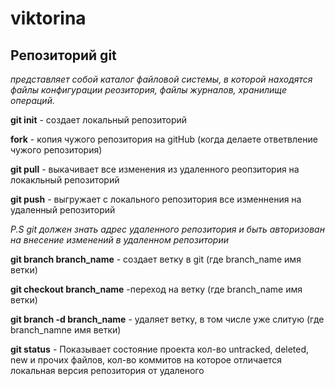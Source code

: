 # viktorina
## Репозиторий git
*представляет собой каталог файловой системы, в которой находятся файлы конфигурации реозитория, файлы журналов, хранилище операций.*

**git init** - создает локальный репозиторий

**fork** - копия чужого репозитория на gitHub (когда делаете ответвление чужого репозитория)

**git pull** - выкачивает все изменения из удаленного реопзитория на локакльный репозиторий 

**git push** - выгружает с локального репозитория все изменнения на удаленный репозиторий 

*P.S  git должен знать адрес удаленного репозитория и быть авторизован на внесение изменений в удаленном репозитории*

**git branch branch_name** - создает ветку в git (где branch_name имя ветки)

**git checkout branch_name** -переход на ветку (где branch_name имя ветки)

**git branch -d branch_name** - удаляет ветку, в том числе уже слитую (где branch_namne имя ветки)

**git status** - Показывает состояние проекта кол-во untracked, deleted, new и прочих файлов, кол-во коммитов на которое отличается локальная версия репозитория от удаленого